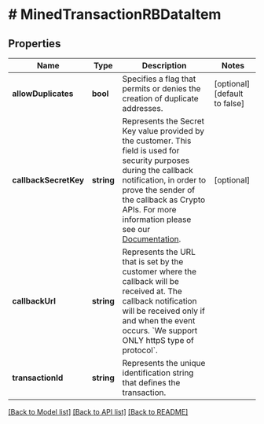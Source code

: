 # # MinedTransactionRBDataItem

## Properties

Name | Type | Description | Notes
------------ | ------------- | ------------- | -------------
**allowDuplicates** | **bool** | Specifies a flag that permits or denies the creation of duplicate addresses. | [optional] [default to false]
**callbackSecretKey** | **string** | Represents the Secret Key value provided by the customer. This field is used for security purposes during the callback notification, in order to prove the sender of the callback as Crypto APIs. For more information please see our [Documentation](https://project-2a14af.doxify.ai/v-1.2021-03-20-111/RESTapis/general-information/callbacks#callback-security). | [optional]
**callbackUrl** | **string** | Represents the URL that is set by the customer where the callback will be received at. The callback notification will be received only if and when the event occurs. &#x60;We support ONLY httpS type of protocol&#x60;. |
**transactionId** | **string** | Represents the unique identification string that defines the transaction. |

[[Back to Model list]](../../README.md#models) [[Back to API list]](../../README.md#endpoints) [[Back to README]](../../README.md)
